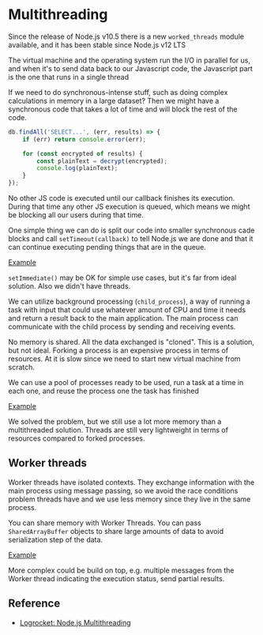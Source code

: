 # Multithreading #

Since the release of Node.js v10.5 there is a new `worked_threads` module available, and it has been stable since Node.js v12 LTS

The virtual machine and the operating system run the I/O in parallel for us, and when it's to send data back to our Javascript code, the Javascript part is the one that runs in a single thread

If we need to do synchronous-intense stuff, such as doing complex calculations in memory in a large dataset? Then we might have a synchronous code that takes a lot of time and will block the rest of the code.

```javascript
db.findAll('SELECT...', (err, results) => {
    if (err) return console.error(err);

    for (const encrypted of results) {
        const plainText = decrypt(encrypted);
        console.log(plainText);
    }
});
```

No other JS code is executed until our callback finishes its execution.
During that time any other JS execution is queued, which means we might be blocking all our users during that time.

One simple thing we can do is split our code into smaller synchronous cade blocks and call `setTimeout(callback)` to tell Node.js we are done and that it can continue executing pending things that are in the queue.

[Example](./es/multithreading/chunking.js)

`setImmediate()` may be OK for simple use cases, but it's far from ideal solution.
Also we didn't have threads.

We can utilize background processing (`child_process`), a way of running a task with input that could use whatever amount of CPU and time it needs and return a result back to the main application. The main process can communicate with the child process by sending and receiving events.

No memory is shared. All the data exchanged is "cloned".
This is a solution, but not ideal. Forking a process is an expensive process in terms of resources. At it is slow since we need to start new virtual machine from scratch.

We can use a pool of processes ready to be used, run a task at a time in each one, and reuse the process one the task has finished

[Example](./es/multithreading/worker-farm.js)

We solved the problem, but we still use a lot more memory than a multithreaded solution. Threads are still very lightweight in terms of resources compared to forked processes.

## Worker threads ##

Worker threads have isolated contexts. They exchange information with the main process using message passing, so we avoid the race conditions problem threads have and we use less memory since they live in the same process.

You can share memory with Worker Threads. You can pass `SharedArrayBuffer` objects to share large amounts of data to avoid serialization step of the data.

[Example](./es/multithreading/worker-threads.js)

More complex could be build on top, e.g. multiple messages from the Worker thread indicating the execution status, send partial results.

## Reference ##

- [Logrocket: Node.js Multithreading](https://blog.logrocket.com/node-js-multithreading-what-are-worker-threads-and-why-do-they-matter-48ab102f8b10/)
